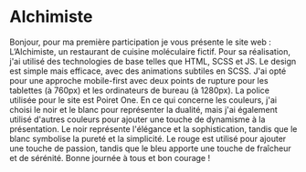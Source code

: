 # Alchimiste


Bonjour, pour ma première participation je vous présente le site web : L’Alchimiste, un restaurant de cuisine moléculaire fictif. Pour sa réalisation, j'ai utilisé des technologies de base telles que HTML, SCSS et JS.
Le design est simple mais efficace, avec des animations subtiles en SCSS. J'ai opté pour une approche mobile-first avec deux points de rupture pour les tablettes (à 760px) et les ordinateurs de bureau (à 1280px).
La police utilisée pour le site est Poiret One. En ce qui concerne les couleurs, j'ai choisi le noir et le blanc pour représenter la dualité, mais j'ai également utilisé d'autres couleurs pour ajouter une touche de dynamisme à la présentation.
Le noir représente l'élégance et la sophistication, tandis que le blanc symbolise la pureté et la simplicité. Le rouge est utilisé pour ajouter une touche de passion, tandis que le bleu apporte une touche de fraîcheur et de sérénité.
Bonne journée à tous et bon courage !
